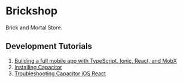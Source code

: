 # Brickshop #

Brick and Mortal Store.

## Development Tutorials ##

1. [Building a full mobile app with TypeScript, Ionic, React, and MobX](https://blog.logrocket.com/full-mobile-app-typescript-ionic-react-mobx/)
2. [Installing Capacitor](https://capacitorjs.com/docs/v2/getting-started/index)
3. [Troubleshooting Capacitor iOS React](https://medium.com/@kl.yap/troubleshooting-capacitor-ios-react-99d65cb81a50)